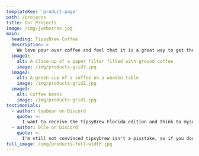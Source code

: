 ```yaml
---
templateKey: 'product-page'
path: /projects
title: Our Projects
image: /img/jumbotron.jpg
main:
  heading: TipsyBrew Coffee
  description: >
    We love pour over coffee and feel that it is a great way to get the most out of your beans. However, it takes a lot of time and attention to make a truly great cup of coffee. TipsyBrew Coffee aims to reduce some of the hands on time and make the process more repeatable.
  image1:
    alt: A close-up of a paper filter filled with ground coffee
    image: /img/products-grid3.jpg
  image2:
    alt: A green cup of a coffee on a wooden table
    image: /img/products-grid2.jpg
  image3:
    alt: Coffee beans
    image: /img/products-grid1.jpg
testimonials:
  - author: toebear on Discord
    quote: >-
      I want to receive the TipsyBrew Florida edition and think to myself ..what can't this thing try to do and fuck up
  - author: Olle on Discord
    quote: >-
      I'm still not convinced tipsybrew isn't a pisstake, so if you don't mind I'm going to continue with ridiculous ideas.
full_image: /img/products-full-width.jpg
---
```

